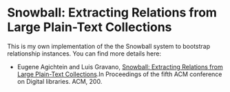 Snowball: Extracting Relations from Large Plain-Text Collections
================================================================

This is my own implementation of the the Snowball system to bootstrap relationship instances. You can find more details here: 
- Eugene Agichtein and Luis Gravano, [Snowball: Extracting Relations from Large Plain-Text Collections](http://www.mathcs.emory.edu/~eugene/papers/dl00.pdf).In Proceedings of the fifth ACM conference on Digital libraries. ACM, 200.
